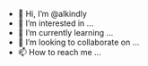 - 👋 Hi, I’m @alkindly
- 👀 I’m interested in ...
- 🌱 I’m currently learning ...
- 💞️ I’m looking to collaborate on ...
- 📫 How to reach me ...

<!---
alkindly/alkindly is a ✨ special ✨ repository because its `README.md` (this file) appears on your GitHub profile.
You can click the Preview link to take a look at your changes.
--->

